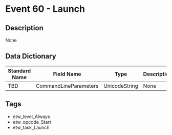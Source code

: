 # Event 60 - Launch

## Description
None

## Data Dictionary
|Standard Name|Field Name|Type|Description|Sample Value|
|---|---|---|---|---|
|TBD|CommandLineParameters|UnicodeString|None|`None`|

## Tags
* etw_level_Always
* etw_opcode_Start
* etw_task_Launch